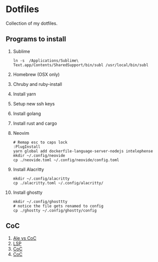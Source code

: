 # Dotfiles

Collection of my dotfiles.

## Programs to install

1. Sublime

    ```shell
    ln -s  /Applications/Sublime\ Text.app/Contents/SharedSupport/bin/subl /usr/local/bin/subl
    ```

2. Homebrew (OSX only)

3. Chruby and ruby-install

4. Install yarn

5. Setup new ssh keys

6. Install golang

7. Install rust and cargo

8. Neovim

    ```shell
    # Remap esc to caps lock
    :PlugInstall
    yarn global add dockerfile-language-server-nodejs intelephense
    mkdir ~/.config/neovide
    cp ./neovide.toml ~/.config/neovide/config.toml
    ```

9. Install Alacritty

    ```shell
    mkdir ~/.config/alacritty
    cp ./alacritty.toml ~/.config/alacritty/
    ```

10. Install ghostty

    ```shell
    mkdir ~/.config/ghosttty
    # notice the file gets renamed to config
    cp ./ghostty ~/.config/ghostty/config
    ```

## CoC

1. [Ale vs CoC](https://blog.ffff.lt/posts/ale-deoplete-languageclient-vs-coc/)
2. [LSP](https://github.com/neoclide/coc.nvim/wiki/Language-servers#java)
3. [CoC](https://git.lmburns.com/dotfiles/raw/.config/nvim/coc-settings.json)
4. [CoC](https://github.com/Gee19/dotfiles/blob/master/coc-settings.json)
